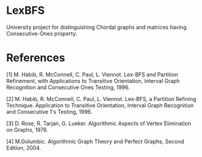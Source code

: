 # LexBFS

University project for distinguishing Chordal graphs and matrices having Consecutive-Ones property.

# References

[1] M. Habib, R. McConnell, C. Paul, L. Viennot. Lex-BFS and Partition Refinement, with Applications to Transitive
Orientation, Interval Graph Recognition and Consecutive Ones Testing, 1996.

[2] M. Habib, R. McConnell, C. Paul, L. Viennot. Lex-BFS, a Partition Refining Technique. Application to Transitive
Orientation, Interval Graph Recognition and Consecutive 1's Testing, 1996.

[3] D. Rose, R. Tarjan, G. Lueker. Algorithmic Aspects of Vertex Elimination on Graphs, 1976.

[4] M.Golumbic. Algorithmic Graph Theory and Perfect Graphs, Second Edition, 2004.